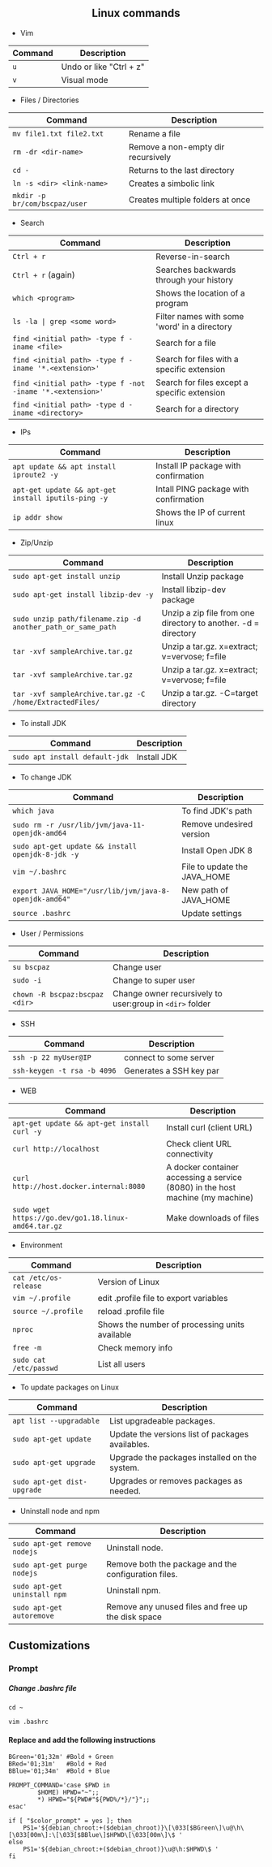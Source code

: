 <h2 align="center">Linux commands</h2>

* Vim

| Command | Description |
| --- | --- |
| `u` | Undo or like "Ctrl + z" |
| `v` | Visual mode |

* Files / Directories

| Command | Description |
| --- | --- |
| `mv file1.txt file2.txt` | Rename a file |
| `rm -dr <dir-name>` | Remove a non-empty dir recursively |
| `cd -` | Returns to the last directory |
| `ln -s <dir> <link-name>`| Creates a simbolic link |
| `mkdir -p br/com/bscpaz/user`| Creates multiple folders at once |


* Search

| Command | Description |
| --- | --- |
| `Ctrl + r` | Reverse-in-search |
| `Ctrl + r` (again) | Searches backwards through your history |
| `which <program>` | Shows the location of a program |
| `ls -la \| grep <some word>` | Filter names with some 'word' in a directory |
| `find <initial path> -type f -iname <file>` | Search for a file |
| `find <initial path> -type f -iname '*.<extension>'` | Search for files with a specific extension |
| `find <initial path> -type f -not -iname '*.<extension>'` | Search for files except a specific extension |
| `find <initial path> -type d -iname <directory>` | Search for a directory |


* IPs
 
| Command | Description |
| --- | --- |
| `apt update && apt install iproute2 -y` | Install IP package with confirmation |
| `apt-get update && apt-get install iputils-ping -y` | Intall PING package with confirmation |
| `ip addr show` | Shows the IP of current linux |


* Zip/Unzip

| Command | Description |
| --- | --- |
| `sudo apt-get install unzip` | Install Unzip package |
| `sudo apt-get install libzip-dev -y` | Install libzip-dev package |
| `sudo unzip path/filename.zip -d another_path_or_same_path` | Unzip a zip file from one directory to another. -d = directory |
| `tar -xvf sampleArchive.tar.gz` | Unzip a tar.gz. x=extract; v=vervose; f=file |
| `tar -xvf sampleArchive.tar.gz` | Unzip a tar.gz. x=extract; v=vervose; f=file |
| `tar -xvf sampleArchive.tar.gz -C /home/ExtractedFiles/`| Unzip a tar.gz. -C=target directory |

* To install JDK

| Command | Description |
| --- | --- |
| `sudo apt install default-jdk` | Install JDK |

* To change JDK

| Command | Description |
| --- | --- |
| `which java` | To find JDK's path |
| `sudo rm -r /usr/lib/jvm/java-11-openjdk-amd64` | Remove undesired version |
| `sudo apt-get update && install openjdk-8-jdk -y` | Install Open JDK 8 |
| `vim ~/.bashrc` | File to update the JAVA_HOME |
| `export JAVA_HOME="/usr/lib/jvm/java-8-openjdk-amd64"` | New path of JAVA_HOME |
| `source .bashrc` | Update settings |


* User / Permissions

| Command | Description |
| --- | --- |
| `su bscpaz` | Change user |
| `sudo -i` | Change to super user |
| `chown -R bscpaz:bscpaz <dir>` | Change owner recursively to user:group in `<dir>` folder |


* SSH

| Command | Description |
| --- | --- |
| `ssh -p 22 myUser@IP` | connect to some server |
| `ssh-keygen -t rsa -b 4096` | Generates a SSH key par |

* WEB

| Command | Description |
| --- | --- |
| `apt-get update && apt-get install curl -y` | Install curl (client URL) |
| `curl http://localhost` | Check client URL connectivity |
| `curl http://host.docker.internal:8080` | A docker container accessing a service (8080) in the host machine (my machine) |
| `sudo wget https://go.dev/go1.18.linux-amd64.tar.gz`| Make downloads of files |
 
 * Environment

| Command | Description |
| --- | --- |
| `cat /etc/os-release`| Version of Linux|
| `vim ~/.profile` | edit .profile file to export variables |
| `source ~/.profile` | reload .profile file |
| `nproc`| Shows the number of processing units available |
| `free -m`| Check memory info |
| `sudo cat /etc/passwd` | List all users |

 * To update packages on Linux

| Command | Description |
| --- | --- |
| `apt list --upgradable` | List upgradeable packages. |
| `sudo apt-get update` | Update the versions list of packages availables. |
| `sudo apt-get upgrade` | Upgrade the packages installed on the system.  |
| `sudo apt-get dist-upgrade` | Upgrades or removes packages as needed. |


 * Uninstall node and npm

| Command | Description |
| --- | --- |
| `sudo apt-get remove nodejs` | Uninstall node. |
| `sudo apt-get purge nodejs` | Remove both the package and the configuration files. |
| `sudo apt-get uninstall npm` | Uninstall npm. |
| `sudo apt-get autoremove` | Remove any unused files and free up the disk space |
 
## Customizations

### Prompt
##### Change .bashrc file
```console
cd ~
````
```console
vim .bashrc
````
#### Replace and add the following instructions
```console
BGreen='01;32m' #Bold + Green
BRed='01;31m'   #Bold + Red
BBlue='01;34m'  #Bold + Blue

PROMPT_COMMAND='case $PWD in
        $HOME) HPWD="~";;
        *) HPWD="${PWD#"${PWD%/*}/"}";;
esac'

if [ "$color_prompt" = yes ]; then
    PS1='${debian_chroot:+($debian_chroot)}\[\033[$BGreen\]\u@\h\[\033[00m\]:\[\033[$BBlue\]$HPWD\[\033[00m\]\$ '
else
    PS1='${debian_chroot:+($debian_chroot)}\u@\h:$HPWD\$ '
fi
```

 
